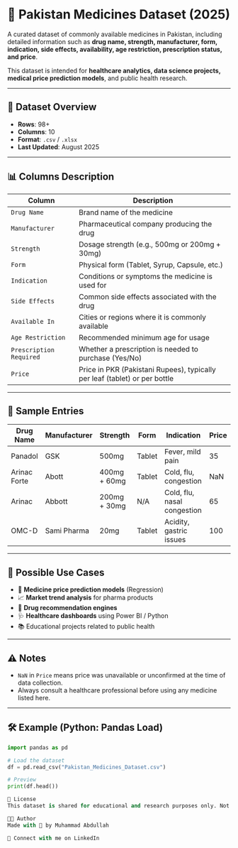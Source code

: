 # 🧪 Pakistan Medicines Dataset (2025)

A curated dataset of commonly available medicines in Pakistan, including detailed information such as **drug name, strength, manufacturer, form, indication, side effects, availability, age restriction, prescription status, and price**.

This dataset is intended for **healthcare analytics, data science projects, medical price prediction models**, and public health research.

---

## 📂 Dataset Overview

- **Rows**: 98+
- **Columns**: 10
- **Format**: `.csv` / `.xlsx`
- **Last Updated**: August 2025

---

## 📊 Columns Description

| Column                  | Description                                                                 |
|-------------------------|-----------------------------------------------------------------------------|
| `Drug Name`             | Brand name of the medicine                                                  |
| `Manufacturer`          | Pharmaceutical company producing the drug                                  |
| `Strength`              | Dosage strength (e.g., 500mg or 200mg + 30mg)                               |
| `Form`                  | Physical form (Tablet, Syrup, Capsule, etc.)                                |
| `Indication`            | Conditions or symptoms the medicine is used for                             |
| `Side Effects`          | Common side effects associated with the drug                                |
| `Available In`          | Cities or regions where it is commonly available                            |
| `Age Restriction`       | Recommended minimum age for usage                                           |
| `Prescription Required`| Whether a prescription is needed to purchase (Yes/No)                        |
| `Price`                 | Price in PKR (Pakistani Rupees), typically per leaf (tablet) or per bottle  |

---

## 🧾 Sample Entries

| Drug Name     | Manufacturer | Strength        | Form   | Indication                | Price |
|---------------|--------------|------------------|--------|----------------------------|-------|
| Panadol       | GSK          | 500mg           | Tablet | Fever, mild pain          | 35    |
| Arinac Forte  | Abott        | 400mg + 60mg    | Tablet | Cold, flu, congestion     | NaN   |
| Arinac        | Abbott       | 200mg + 30mg    | N/A    | Cold, flu, nasal congestion| 65   |
| OMC-D         | Sami Pharma  | 20mg            | Tablet | Acidity, gastric issues   | 100   |

---

## 🧠 Possible Use Cases

- 💊 **Medicine price prediction models** (Regression)
- 📈 **Market trend analysis** for pharma products
- 🧬 **Drug recommendation engines**
- 🩺 **Healthcare dashboards** using Power BI / Python
- 📚 Educational projects related to public health

---

## ⚠️ Notes

- `NaN` in `Price` means price was unavailable or unconfirmed at the time of data collection.
- Always consult a healthcare professional before using any medicine listed here.

---

## 🛠️ Example (Python: Pandas Load)

```python
import pandas as pd

# Load the dataset
df = pd.read_csv("Pakistan_Medicines_Dataset.csv")

# Preview
print(df.head())

📄 License
This dataset is shared for educational and research purposes only. Not for commercial pharmaceutical use without permission.

👨‍💻 Author
Made with 💊 by Muhammad Abdullah

🔗 Connect with me on LinkedIn


